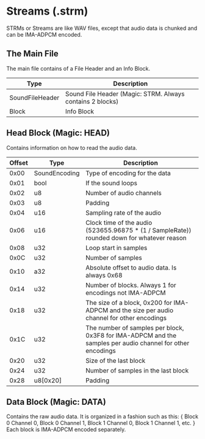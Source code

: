 # Streams (.strm)
STRMs or Streams are like WAV files, except that audio data is chunked and can be IMA-ADPCM encoded.

## The Main File
The main file contains of a File Header and an Info Block.

| **Type** | **Description** |
|----------|-----------------|
|SoundFileHeader|Sound File Header (Magic: STRM. Always contains 2 blocks)|
|Block|Info Block|

## Head Block (Magic: HEAD)
Contains information on how to read the audio data.

| **Offset** | **Type** | **Description** |
|------------|----------|-----------------|
|0x00|SoundEncoding|Type of encoding for the data|
|0x01|bool|If the sound loops|
|0x02|u8|Number of audio channels|
|0x03|u8|Padding|
|0x04|u16|Sampling rate of the audio|
|0x06|u16|Clock time of the audio (523655.96875 * (1 / SampleRate)) rounded down for whatever reason|
|0x08|u32|Loop start in samples|
|0x0C|u32|Number of samples|
|0x10|a32|Absolute offset to audio data. Is always 0x68|
|0x14|u32|Number of blocks. Always 1 for encodings not IMA-ADPCM|
|0x18|u32|The size of a block, 0x200 for IMA-ADPCM and the size per audio channel for other encodings|
|0x1C|u32|The number of samples per block, 0x3F8 for IMA-ADPCM and the samples per audio channel for other encodings|
|0x20|u32|Size of the last block|
|0x24|u32|Number of samples in the last block|
|0x28|u8[0x20]|Padding|

## Data Block (Magic: DATA)
Contains the raw audio data. It is organized in a fashion such as this: { Block 0 Channel 0, Block 0 Channel 1, Block 1 Channel 0, Block 1 Channel 1, etc. } Each block is IMA-ADPCM encoded separately.